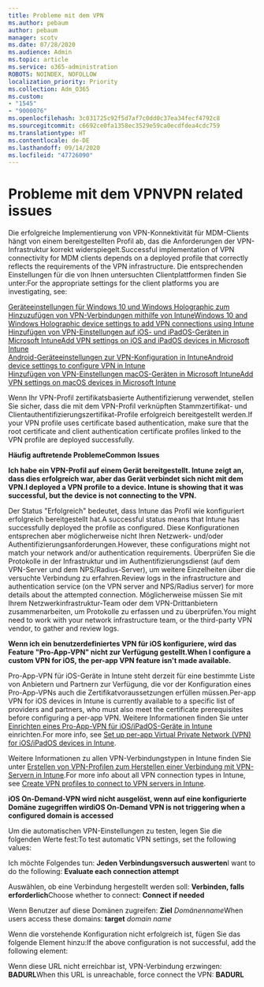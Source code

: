 ```yaml
---
title: Probleme mit dem VPN
ms.author: pebaum
author: pebaum
manager: scotv
ms.date: 07/28/2020
ms.audience: Admin
ms.topic: article
ms.service: o365-administration
ROBOTS: NOINDEX, NOFOLLOW
localization_priority: Priority
ms.collection: Adm_O365
ms.custom:
- "1545"
- "9000076"
ms.openlocfilehash: 3c031725c92f5d7af7c0dd0c37ea34fecf4792c8
ms.sourcegitcommit: c6692ce0fa1358ec3529e59ca0ecdfdea4cdc759
ms.translationtype: HT
ms.contentlocale: de-DE
ms.lasthandoff: 09/14/2020
ms.locfileid: "47726090"
---
```

# <a name="vpn-related-issues"></a><span data-ttu-id="b80c1-102">Probleme mit dem VPN</span><span class="sxs-lookup"><span data-stu-id="b80c1-102">VPN related issues</span></span>

<span data-ttu-id="b80c1-103">Die erfolgreiche Implementierung von VPN-Konnektivität für MDM-Clients hängt von einem bereitgestellten Profil ab, das die Anforderungen der VPN-Infrastruktur korrekt widerspiegelt.</span><span class="sxs-lookup"><span data-stu-id="b80c1-103">Successful implementation of VPN connectivity for MDM clients depends on a deployed profile that correctly reflects the requirements of the VPN infrastructure.</span></span> <span data-ttu-id="b80c1-104">Die entsprechenden Einstellungen für die von Ihnen untersuchten Clientplattformen finden Sie unter:</span><span class="sxs-lookup"><span data-stu-id="b80c1-104">For the appropriate settings for the client platforms you are investigating, see:</span></span> 

[<span data-ttu-id="b80c1-105">Geräteeinstellungen für Windows 10 und Windows Holographic zum Hinzuzufügen von VPN-Verbindungen mithilfe von Intune</span><span class="sxs-lookup"><span data-stu-id="b80c1-105">Windows 10 and Windows Holographic device settings to add VPN connections using Intune</span></span>](https://docs.microsoft.com/intune/vpn-settings-windows-10)  
[<span data-ttu-id="b80c1-106">Hinzufügen von VPN-Einstellungen auf iOS- und iPadOS-Geräten in Microsoft Intune</span><span class="sxs-lookup"><span data-stu-id="b80c1-106">Add VPN settings on iOS and iPadOS devices in Microsoft Intune</span></span>](https://docs.microsoft.com/intune/vpn-settings-ios)  
[<span data-ttu-id="b80c1-107">Android-Geräteeinstellungen zur VPN-Konfiguration in Intune</span><span class="sxs-lookup"><span data-stu-id="b80c1-107">Android device settings to configure VPN in Intune</span></span>](https://docs.microsoft.com/intune/vpn-settings-android)  
[<span data-ttu-id="b80c1-108">Hinzufügen von VPN-Einstellungen macOS-Geräten in Microsoft Intune</span><span class="sxs-lookup"><span data-stu-id="b80c1-108">Add VPN settings on macOS devices in Microsoft Intune</span></span>](https://docs.microsoft.com/mem/intune/configuration/vpn-settings-macos)

<span data-ttu-id="b80c1-109">Wenn Ihr VPN-Profil zertifikatsbasierte Authentifizierung verwendet, stellen Sie sicher, dass die mit dem VPN-Profil verknüpften Stammzertifikat- und Clientauthentifizierungszertifikat-Profile erfolgreich bereitgestellt werden.</span><span class="sxs-lookup"><span data-stu-id="b80c1-109">If your VPN profile uses certificate based authentication, make sure that the root certificate and client authentication certificate profiles linked to the VPN profile are deployed successfully.</span></span>

<span data-ttu-id="b80c1-110">**Häufig auftretende Probleme**</span><span class="sxs-lookup"><span data-stu-id="b80c1-110">**Common Issues**</span></span>

<span data-ttu-id="b80c1-111">**Ich habe ein VPN-Profil auf einem Gerät bereitgestellt. Intune zeigt an, dass dies erfolgreich war, aber das Gerät verbindet sich nicht mit dem VPN.**</span><span class="sxs-lookup"><span data-stu-id="b80c1-111">**I deployed a VPN profile to a device. Intune is showing that it was successful, but the device is not connecting to the VPN.**</span></span>

<span data-ttu-id="b80c1-112">Der Status "Erfolgreich" bedeutet, dass Intune das Profil wie konfiguriert erfolgreich bereitgestellt hat.</span><span class="sxs-lookup"><span data-stu-id="b80c1-112">A successful status means that Intune has successfully deployed the profile as configured.</span></span> <span data-ttu-id="b80c1-113">Diese Konfigurationen entsprechen aber möglicherweise nicht Ihren Netzwerk- und/oder Authentifizierungsanforderungen.</span><span class="sxs-lookup"><span data-stu-id="b80c1-113">However, these configurations might not match your network and/or authentication requirements.</span></span> <span data-ttu-id="b80c1-114">Überprüfen Sie die Protokolle in der Infrastruktur und im Authentifizierungsdienst (auf dem VPN-Server und dem NPS/Radius-Server), um weitere Einzelheiten über die versuchte Verbindung zu erfahren.</span><span class="sxs-lookup"><span data-stu-id="b80c1-114">Review logs in the infrastructure and authentication service (on the VPN server and NPS/Radius server) for more details about the attempted connection.</span></span> <span data-ttu-id="b80c1-115">Möglicherweise müssen Sie mit Ihrem Netzwerkinfrastruktur-Team oder dem VPN-Drittanbietern zusammenarbeiten, um Protokolle zu erfassen und zu überprüfen.</span><span class="sxs-lookup"><span data-stu-id="b80c1-115">You might need to work with your network infrastructure team, or the third-party VPN vendor, to gather and review logs.</span></span>

<span data-ttu-id="b80c1-116">**Wenn ich ein benutzerdefiniertes VPN für iOS konfiguriere, wird das Feature "Pro-App-VPN" nicht zur Verfügung gestellt.**</span><span class="sxs-lookup"><span data-stu-id="b80c1-116">**When I configure a custom VPN for iOS, the per-app VPN feature isn't made available.**</span></span>

<span data-ttu-id="b80c1-117">Pro-App-VPN für iOS-Geräte in Intune steht derzeit für eine bestimmte Liste von Anbietern und Partnern zur Verfügung, die vor der Konfiguration eines Pro-App-VPNs auch die Zertifikatvoraussetzungen erfüllen müssen.</span><span class="sxs-lookup"><span data-stu-id="b80c1-117">Per-app VPN for iOS devices in Intune is currently available to a specific list of providers and partners, who must also meet the certificate prerequisites before configuring a per-app VPN.</span></span> <span data-ttu-id="b80c1-118">Weitere Informationen finden Sie unter [Einrichten eines Pro-App-VPN für iOS/iPadOS-Geräte in Intune](https://docs.microsoft.com/intune/vpn-setting-configure-per-app) einrichten.</span><span class="sxs-lookup"><span data-stu-id="b80c1-118">For more info, see [Set up per-app Virtual Private Network (VPN) for iOS/iPadOS devices in Intune](https://docs.microsoft.com/intune/vpn-setting-configure-per-app).</span></span> 

<span data-ttu-id="b80c1-119">Weitere Informationen zu allen VPN-Verbindungstypen in Intune finden Sie unter [Erstellen von VPN-Profilen zum Herstellen einer Verbindung mit VPN-Servern in Intune](https://docs.microsoft.com/intune/vpn-settings-configure).</span><span class="sxs-lookup"><span data-stu-id="b80c1-119">For more info about all VPN connection types in Intune, see [Create VPN profiles to connect to VPN servers in Intune](https://docs.microsoft.com/intune/vpn-settings-configure).</span></span>  

<span data-ttu-id="b80c1-120">**iOS On-Demand-VPN wird nicht ausgelöst, wenn auf eine konfigurierte Domäne zugegriffen wird**</span><span class="sxs-lookup"><span data-stu-id="b80c1-120">**iOS On-Demand VPN is not triggering when a configured domain is accessed**</span></span>

<span data-ttu-id="b80c1-121">Um die automatischen VPN-Einstellungen zu testen, legen Sie die folgenden Werte fest:</span><span class="sxs-lookup"><span data-stu-id="b80c1-121">To test automatic VPN settings, set the following values:</span></span>

<span data-ttu-id="b80c1-122">Ich möchte Folgendes tun: **Jeden Verbindungsversuch auswerten**</span><span class="sxs-lookup"><span data-stu-id="b80c1-122">I want to do the following: **Evaluate each connection attempt**</span></span> 

<span data-ttu-id="b80c1-123">Auswählen, ob eine Verbindung hergestellt werden soll: **Verbinden, falls erforderlich**</span><span class="sxs-lookup"><span data-stu-id="b80c1-123">Choose whether to connect: **Connect if needed**</span></span>

<span data-ttu-id="b80c1-124">Wenn Benutzer auf diese Domänen zugreifen: **Ziel** *Domänenname*</span><span class="sxs-lookup"><span data-stu-id="b80c1-124">When users access these domains: **target** *domain name*</span></span>

<span data-ttu-id="b80c1-125">Wenn die vorstehende Konfiguration nicht erfolgreich ist, fügen Sie das folgende Element hinzu:</span><span class="sxs-lookup"><span data-stu-id="b80c1-125">If the above configuration is not successful, add the following element:</span></span>

<span data-ttu-id="b80c1-126">Wenn diese URL nicht erreichbar ist, VPN-Verbindung erzwingen: **BADURL**</span><span class="sxs-lookup"><span data-stu-id="b80c1-126">When this URL is unreachable, force connect the VPN: **BADURL**</span></span>